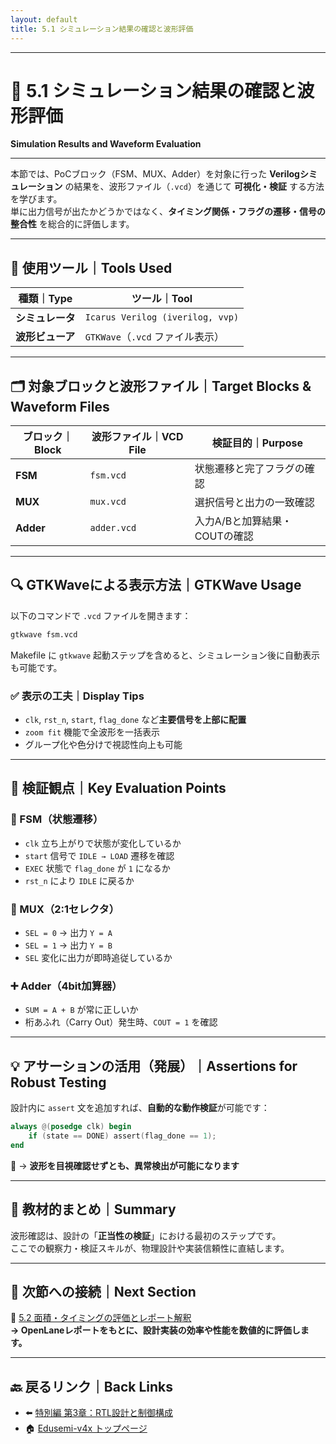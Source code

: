 ```yaml
---
layout: default
title: 5.1 シミュレーション結果の確認と波形評価
---
```


---

# 🧪 5.1 シミュレーション結果の確認と波形評価  
**Simulation Results and Waveform Evaluation**

---

本節では、PoCブロック（FSM、MUX、Adder）を対象に行った **Verilogシミュレーション** の結果を、波形ファイル（`.vcd`）を通じて **可視化・検証** する方法を学びます。  
単に出力信号が出たかどうかではなく、**タイミング関係・フラグの遷移・信号の整合性** を総合的に評価します。

---

## 🧰 使用ツール｜Tools Used

| 種類｜Type       | ツール｜Tool                     |
|------------------|----------------------------------|
| **シミュレータ** | `Icarus Verilog (iverilog, vvp)` |
| **波形ビューア** | `GTKWave`（`.vcd` ファイル表示） |

---

## 🗂️ 対象ブロックと波形ファイル｜Target Blocks & Waveform Files

| ブロック｜Block | 波形ファイル｜VCD File | 検証目的｜Purpose                    |
|------------------|------------------|------------------------------------|
| **FSM**          | `fsm.vcd`        | 状態遷移と完了フラグの確認         |
| **MUX**          | `mux.vcd`        | 選択信号と出力の一致確認           |
| **Adder**        | `adder.vcd`      | 入力A/Bと加算結果・COUTの確認      |

---

## 🔍 GTKWaveによる表示方法｜GTKWave Usage

以下のコマンドで `.vcd` ファイルを開きます：

```bash
gtkwave fsm.vcd
```

Makefile に `gtkwave` 起動ステップを含めると、シミュレーション後に自動表示も可能です。

### ✅ 表示の工夫｜Display Tips

- `clk`, `rst_n`, `start`, `flag_done` など**主要信号を上部に配置**
- `zoom fit` 機能で全波形を一括表示
- グループ化や色分けで視認性向上も可能

---

## 🔎 検証観点｜Key Evaluation Points

### 🎯 FSM（状態遷移）

- `clk` 立ち上がりで状態が変化しているか
- `start` 信号で `IDLE → LOAD` 遷移を確認
- `EXEC` 状態で `flag_done` が `1` になるか
- `rst_n` により `IDLE` に戻るか

### 🔀 MUX（2:1セレクタ）

- `SEL = 0` → 出力 `Y = A`
- `SEL = 1` → 出力 `Y = B`
- `SEL` 変化に出力が即時追従しているか

### ➕ Adder（4bit加算器）

- `SUM = A + B` が常に正しいか
- 桁あふれ（Carry Out）発生時、`COUT = 1` を確認

---

## 💡 アサーションの活用（発展）｜Assertions for Robust Testing

設計内に `assert` 文を追加すれば、**自動的な動作検証**が可能です：

```verilog
always @(posedge clk) begin
    if (state == DONE) assert(flag_done == 1);
end
```

🔧 → **波形を目視確認せずとも、異常検出が可能になります**

---

## 📘 教材的まとめ｜Summary

波形確認は、設計の「**正当性の検証**」における最初のステップです。  
ここでの観察力・検証スキルが、物理設計や実装信頼性に直結します。

---

## 🔗 次節への接続｜Next Section

📁 [5.2 面積・タイミングの評価とレポート解釈](5.2_area_and_timing_report.md)  
**→ OpenLaneレポートをもとに、設計実装の効率や性能を数値的に評価します。**

---

## 🔙 戻るリンク｜Back Links

- ⬅️ [特別編 第3章：RTL設計と制御構成](../03_poc_rtl/README.md)  
- 🏠 [Edusemi-v4x トップページ](../README.md)

